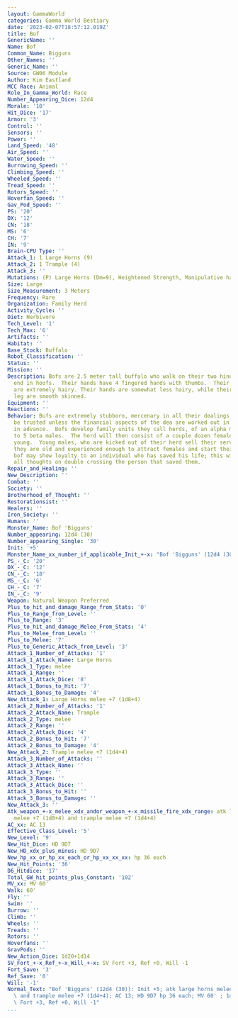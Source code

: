 ```yaml
---
layout: GammaWorld
categories: Gamma World Bestiary
date: '2023-02-07T18:57:12.019Z'
title: Bof
GenericName: ''
Name: Bof
Common_Name: Bigguns
Other_Names: ''
Generic_Name: ''
Source: GW06 Module
Author: Kim Eastland
MCC Race: Animal
Role_In_Gamma_World: Race
Number_Appearing_Dice: 12d4
Morale: '10'
Hit_Dice: '17'
Armor: '3'
Control: ''
Sensors: ''
Power: ''
Land_Speed: '48'
Air_Speed: ''
Water_Speed: ''
Burrowing_Speed: ''
Climbing_Speed: ''
Wheeled_Speed: ''
Tread_Speed: ''
Rotors_Speed: ''
Hoverfan_Speed: ''
Gav_Pod_Speed: ''
PS: '20'
DX: '12'
CN: '18'
MS: '6'
CH: '7'
IN: '9'
Brain-CPU Type: ''
Attack_1: 1 Large Horns (9)
Attack_2: 1 Trample (4)
Attack_3: ''
Mutations: (P) Large Horns (Dm=9), Heightened Strength, Manipulative hands
Size: Large
Size_Measurement: 3 Meters
Frequency: Rare
Organization: Family Herd
Activity_Cycle: ''
Diet: Herbivore
Tech_Level: '1'
Tech_Max: '6'
Artifacts: ''
Habitat: ''
Base_Stock: Buffalo
Robot_Classification: ''
Status: ''
Mission: ''
Description: Bofs are 2.5 meter tall buffalo who walk on their two hind legs that
  end in hoofs.  Their hands have 4 fingered hands with thumbs.  Their heads and shoulders
  are extremely hairy. Their hands are somewhat less hairy, while their torso and
  leg are smooth skinned.
Equipment: ''
Reactions: ''
Behavior: Bufs are extremely stubborn, mercenary in all their dealings, and not to
  be trusted unless the financial aspects of the dea are worked out in their favor
  in advance.  Bofs develop family units they call herds, of an alpha male, and 4
  to 5 beta males.  The herd will then consist of a couple dozen females and their
  young.  Young males, who are kicked out of their herd sell their services until
  they are old and experienced enough to attract females and start their own herds.  A
  bof may show loyalty to an individual who has saved his life; this will override
  all thoughts on double crossing the person that saved them.
Repair_and_Healing: ''
New_Description: ''
Combat: ''
Society: ''
Brotherhood_of_Thought: ''
Restorationsist: ''
Healers: ''
Iron_Society: ''
Humans: ''
Monster_Name: Bof 'Bigguns'
Number_appearing: 12d4 (30)
Number_appearing_Single: '30'
Init: '+5'
Monster_Name_xx_number_if_applicable_Init_+-x: "Bof 'Bigguns' (12d4 (30)): Init +5"
PS_-_C: '20'
DX_-_C: '12'
CN_-_C: '18'
MS_-_C: '6'
CH_-_C: '7'
IN_-_C: '9'
Weapon: Natural Weapon Preferred
Plus_to_hit_and_damage_Range_from_Stats: '0'
Plus_to_Range_from_Level: ''
Plus_to_Range: '3'
Plus_to_hit_and_damage_Melee_From_Stats: '4'
Plus_to_Melee_from_Level: ''
Plus_to_Melee: '7'
Plus_to_Generic_Attack_from_Level: '3'
Attack_1_Number_of_Attacks: '1'
Attack_1_Attack_Name: Large Horns
Attack_1_Type: melee
Attack_1_Range: ''
Attack_1_Attack_Dice: '8'
Attack_1_Bonus_to_Hit: '7'
Attack_1_Bonus_to_Damage: '4'
New_Attack_1: Large Horns melee +7 (1d8+4)
Attack_2_Number_of_Attacks: '1'
Attack_2_Attack_Name: Trample
Attack_2_Type: melee
Attack_2_Range: ''
Attack_2_Attack_Dice: '4'
Attack_2_Bonus_to_Hit: '7'
Attack_2_Bonus_to_Damage: '4'
New_Attack_2: Trample melee +7 (1d4+4)
Attack_3_Number_of_Attacks: ''
Attack_3_Attack_Name: ''
Attack_3_Type: ''
Attack_3_Range: ''
Attack_3_Attack_Dice: ''
Attack_3_Bonus_to_Hit: ''
Attack_3_Bonus_to_Damage: ''
New_Attack_3: ''
Atk_weapon_+-x_melee_xdx_andor_weapon_+-x_missile_fire_xdx_range: atk large horns
  melee +7 (1d8+4) and trample melee +7 (1d4+4)
AC_xx: AC 13
Effective_Class_Level: '5'
New_Level: '9'
New_Hit_Dice: HD 9D7
New_HD_xdx_plus_minus: HD 9D7
New_hp_xx_or_hp_xx_each_or_hp_xx_xx_xx: hp 36 each
New_Hit_Points: '36'
D6_Hitdice: '17'
Total_GW_hit_points_plus_Constant: '102'
MV_xx: MV 60'
Walk: 60'
Fly: ''
Swim: ''
Burrow: ''
Climb: ''
Wheels: ''
Treads: ''
Rotors: ''
Hoverfans: ''
GravPods: ''
New_Action_Dice: 1d20+1d14
SV_Fort_+-x_Ref_+-x_Will_+-x: SV Fort +3, Ref +0, Will -1
Fort_Save: '3'
Ref_Save: '0'
Will: '-1'
Normal_Text: "Bof 'Bigguns' (12d4 (30)): Init +5; atk large horns melee +7 (1d8+4)\
  \ and trample melee +7 (1d4+4); AC 13; HD 9D7 hp 36 each; MV 60' ; 1d20+1d14; SV\
  \ Fort +3, Ref +0, Will -1"
...
```

